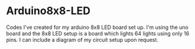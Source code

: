 # Arduino8x8-LED
Codes I've created for my arduino 8x8 LED board set up. I'm using the uno board and the 8x8 LED setup is a board which lights 64 lights using only 16 pins. I can include a diagram of my circuit setup upon request.
